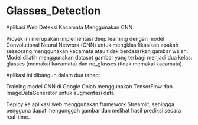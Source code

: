 # Glasses_Detection
Aplikasi Web Deteksi Kacamata Menggunakan CNN

Proyek ini merupakan implementasi deep learning dengan model Convolutional Neural Network (CNN) untuk mengklasifikasikan apakah seseorang menggunakan kacamata atau tidak berdasarkan gambar wajah. Model dilatih menggunakan dataset gambar yang terbagi menjadi dua kelas: glasses (memakai kacamata) dan no_glasses (tidak memakai kacamata).

Aplikasi ini dibangun dalam dua tahap:

Training model CNN di Google Colab menggunakan TensorFlow dan ImageDataGenerator untuk augmentasi data.

Deploy ke aplikasi web menggunakan framework Streamlit, sehingga pengguna dapat mengunggah gambar dan melihat hasil prediksi secara real-time.

